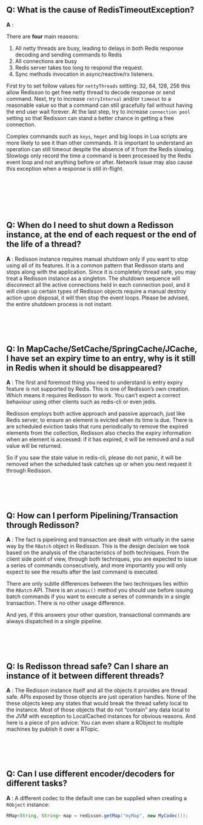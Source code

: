 ## Q: What is the cause of RedisTimeoutException?

**A** : 

There are **four** main reasons: 

1) All netty threads are busy, leading to delays in both Redis response decoding and sending commands to Redis
2) All connections are busy
3) Redis server takes too long to respond the request.
4) Sync methods invocation in async/reactive/rx listeners.

First try to set follow values for `nettyThreads` setting: 32, 64, 128, 256 this allow Redisson to get free netty thread to decode response or send command. Next, try to increase `retryInterval` and/or `timeout` to a reasonable value so that a command can still gracefully fail without having the end user wait forever. At the last step, try to increase `connection pool` setting so that Redisson can stand a better chance in getting a free connection. 

Complex commands such as `keys`, `hmget` and big loops in Lua scripts are more likely to see it than other commands. It is important to understand an operation can still timeout despite the absence of it from the Redis slowlog. Slowlogs only record the time a command is been processed by the Redis event loop and not anything before or after. Network issue may also cause this exception when a response is still in-flight. 

<!--
There are a few different situations where you would see one of these exceptions. It happens not because of there is something wrong with Redisson itself, but rather because Redisson is reporting to you, that it has tried all it can but failed to execute the command, for one reason or another.

The following chart has illustrated the difference between the two timeouts:
![Redisson Timeout Explained](https://user-images.githubusercontent.com/2514975/37971869-eeb42b60-31ce-11e8-8cf7-d4dd912abed9.png)
As you can see, primarily, there are **two** main reasons: 

1) Redisson has waited too long for the command to be dispatched; 
2) Redis server takes too long to respond the request.

The first case scenario is more likely to happen under load where Redisson is unable to locate a free connection in a pool for the operation, during a given time after exhausting the limited retries. The total timeout can be understood as `TotalTimeout = retryAttempts X retryInterval`. It can happen to any command including pub/sub commands. 

This case is also likely to happen in an high CPU load and/or unstable network environment, where network fluctuation and/or spiking can cause a connection to be marked as frozen by the connection watchdog. This error could also appear after Redis failover case.

To avoid this exception, first try to increase the `connection pool` and `nettyThreads` setting so that Redisson can stand a better chance in getting a free connection and get free netty thread to decode big response. Also, it is recommended to adjust the `retryAttempts` and `retryInterval` to a reasonable value so that a command can still gracefully fail without having the end user wait forever.

The second case scenario is mostly out of Redisson’s hands. The timeout timer starts as soon as a command is dispatched, and it stops when the whole of the response is decoded. 

Complex commands such as `keys` and big loops in Lua scripts are more likely to see it than other commands. It is important to understand an operation can still timeout despite the absence of it from the Redis slowlog. Slowlogs only record the time a command is been processed by the Redis event loop and not anything before or after. Network issue may also cause this exception when a response is still in-flight. 
-->

<br/><br/><br/><br/><br/>

## Q: When do I need to shut down a Redisson instance, at the end of each request or the end of the life of a thread?

**A** : Redisson instance requires manual shutdown only if you want to stop using all of its features. It is a common pattern that Redisson starts and stops along with the application. Since it is completely thread safe, you may treat a Redisson instance as a singleton. The shutdown sequence will disconnect all the active connections held in each connection pool, and it will clean up certain types of Redisson objects require a manual destroy action upon disposal, it will then stop the event loops. Please be advised, the entire shutdown process is not instant.
<br/><br/><br/><br/><br/>

## Q: In MapCache/SetCache/SpringCache/JCache, I have set an expiry time to an entry, why is it still in Redis when it should be disappeared?

**A** : The first and foremost thing you need to understand is entry expiry feature is not supported by Redis. This is one of Redisson’s own creation. Which means it requires Redisson to work. You can’t expect a correct behaviour using other clients such as redis-cli or even jedis.

Redisson employs both active approach and passive approach, just like Redis server, to ensure an element is evicted when its time is due. There is are scheduled eviction tasks that runs periodically to remove the expired elements from the collection, Redisson also checks the expiry information when an element is accessed: if it has expired, it will be removed and a null value will be returned.

So if you saw the stale value in redis-cli, please do not panic, it will be removed when the scheduled task catches up or when you next request it through Redisson.
<br/><br/><br/><br/><br/>

## Q: How can I perform Pipelining/Transaction through Redisson?

**A** : The fact is pipelining and transaction are dealt with virtually in the same way by the `RBatch` object in Redisson. This is the design decision we took based on the analysis of the characteristics of both techniques. From the client side point of view, through both techniques, you are expected to issue a series of commands consecutively, and more importantly you will only expect to see the results after the last command is executed.

There are only subtle differences between the two techniques lies within the `RBatch` API. There is an `atomic()` method you should use before issuing batch commands if you want to execute a series of commands in a single transaction. There is no other usage difference.

And yes, if this answers your other question, transactional commands are always dispatched in a single pipeline.
<br/><br/><br/><br/><br/>

## Q: Is Redisson thread safe? Can I share an instance of it between different threads?

**A** : The Redisson instance itself and all the objects it provides are thread safe. APIs exposed by those objects are just operation handles. None of the these objects keep any states that would break the thread safety local to the instance. Most of those objects that do not “contain” any data local to the JVM with exception to LocalCached instances for obvious reasons. And here is a piece of pro advice: You can even share a RObject to multiple machines by publish it over a RTopic.
<br/><br/><br/><br/><br/>

## Q: Can I use different encoder/decoders for different tasks?

**A** : A different codec to the default one can be supplied when creating a `RObject` instance:
```java
RMap<String, String> map = redisson.getMap("myMap", new MyCodec());
```
